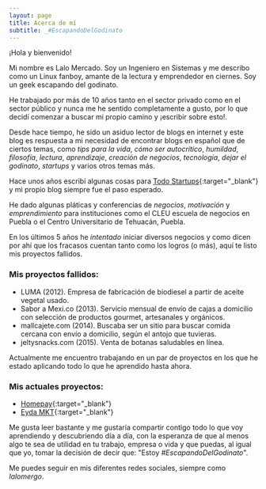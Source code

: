 ```yaml
---
layout: page
title: Acerca de mí
subtitle: _#EscapandoDelGodinato
---
```


¡Hola y bienvenido!

Mi nombre es Lalo Mercado. Soy un Ingeniero en Sistemas y me describo como un Linux fanboy, amante de la lectura y emprendedor en ciernes. Soy un geek escapando del godinato.

He trabajado por más de 10 años tanto en el sector privado como en el sector público y nunca me he sentido completamente a gusto, por lo que decidí comenzar a buscar mi propio camino y ¡escribir sobre esto!.

Desde hace tiempo, he sido un asiduo lector de blogs en internet y este blog es respuesta a mi necesidad de encontrar blogs en español que de ciertos temas, como _tips para la vida_, _cómo ser autocrítico_, _humildad_, _filosofía_, _lectura_, _aprendizaje_, _creación de negocios_, _tecnología_, _dejar el godinato_, _startups_ y varios otros temas más.

Hace unos años escribí algunas cosas para [Todo Startups](http://www.todostartups.com/){:target="_blank"} y mi propio blog siempre fue el paso esperado.

He dado algunas pláticas y conferencias de _negocios_, _motivación_ y _emprendimiento_ para instituciones como el CLEU escuela de negocios en Puebla o el Centro Universitario de Tehuacán, Puebla.

En los últimos 5 años he _intentado_ iniciar diversos negocios y como dicen por ahí que los fracasos cuentan tanto como los logros (o más), aquí te listo mis proyectos fallidos.

### Mis proyectos fallidos:
 - LUMA (2012). Empresa de fabricación de biodiesel a partir de aceite vegetal usado.
 - Sabor a Mexi.co (2013). Servicio mensual de envío de cajas a domicilio con selección de productos gourmet, artesanales y orgánicos.
 - mallcajete.com (2014). Buscaba ser un sitio para buscar comida cercana con envío a domicilio, según el antojo que tuvieras.
 - jeltysnacks.com (2015). Venta de botanas saludables en línea.

Actualmente me encuentro trabajando en un par de proyectos en los que he estado aplicando todo lo que he aprendido hasta ahora.

### Mis actuales proyectos:
 - [Homepay](https://www.homepay.com.mx){:target="_blank"}
 - [Eyda MKT](http://eyda.mx){:target="_blank"}

Me gusta leer bastante y me gustaría compartir contigo todo lo que voy aprendiendo y descubriendo día a día, con la esperanza de que al menos algo te sea de utilidad en tu trabajo, empresa o vida y que puedas, al igual que yo, tomar la decisión de decir que: "Estoy _#EscapandoDelGodinato_".

Me puedes seguir en mis diferentes redes sociales, siempre como _lalomergo_.
